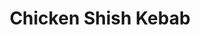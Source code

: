 ---
title: Chicken Shish Kebab
metadata:
  title: Chicken Shish Kebab
  course: Main
  servings: '4'
ingredients:
- name: "tomato pur\xE9e"
  amount: 2 tbsp
- name: onion
  amount: '1'
- name: salt
  amount: 1 tsp
- name: garlic
  amount: 2 cloves
- name: chicken breasts
  amount: '2'
- name: yogurt
  amount: 0.5 cups
- name: paprika
  amount: 1 tsp
- name: black pepper
  amount: 1 tsp
- name: vegetable oil
  amount: 3 tbsp
cookware:
- name: bowl
- name: bowl
- name: sieve
- name: wooden spoon
steps:
- description: Peel the onion, and garlic and then grate with a fine grater to make
    a pulp into a bowl.
- description: Pour the pulp, and any remaining juices, into another bowl through
    a sieve, using a wooden spoon to press out the juices from the pulp. Throw away
    the pulp once you've squeezed out all of the juice.
- description: "Now mix in the greek yogurt, vegetable oil, tomato pur\xE9e, black
    pepper, paprika, and salt."
- description: Dry the chicken breasts with paper towels, then cut into small bite-size
    chunks and add them to the marinade.
- description: Leave the chicken to marinate in the fridge overnight, or at least
    4 hours.
- description: The chicken can now be cooked on the BBQ, using the grill setting of
    your oven or by putting the chicken on a tray in the oven for 30 minutes.

---